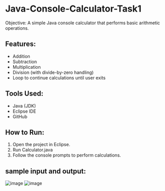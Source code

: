 # Java-Console-Calculator-Task1
 Objective:
A simple Java console calculator that performs basic arithmetic operations.

## Features:
- Addition
- Subtraction
- Multiplication
- Division (with divide-by-zero handling)
- Loop to continue calculations until user exits

## Tools Used:
- Java (JDK)
- Eclipse IDE
- GitHub

## How to Run:
1. Open the project in Eclipse.
2. Run Calculator.java
3. Follow the console prompts to perform calculations.

## sample input and output:

![image](https://github.com/user-attachments/assets/dcb14a09-d397-4c01-b8df-9690f464aab7)
![image](https://github.com/user-attachments/assets/e1ce5c4a-04f6-422b-8a6b-7c82a1bb6382)


